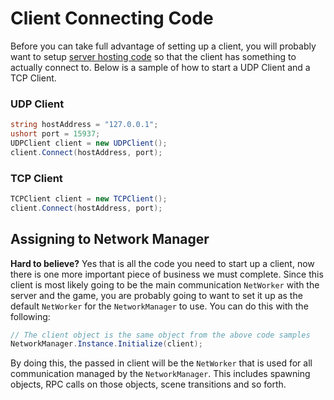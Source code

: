 # Client Connecting Code

Before you can take full advantage of setting up a client, you will probably want to setup [server hosting code](https://github.com/andreivreja/ForgeNetworkingRemastered/tree/3e106b6d53966d4ac3b3490b277edc6696d12aeb/docs/mkdocs/docs/BasicNetworkSamples/server-hosting-code/README.md) so that the client has something to actually connect to. Below is a sample of how to start a UDP Client and a TCP Client.

### UDP Client

```csharp
string hostAddress = "127.0.0.1";
ushort port = 15937;
UDPClient client = new UDPClient();
client.Connect(hostAddress, port);
```

### TCP Client

```csharp
TCPClient client = new TCPClient();
client.Connect(hostAddress, port);
```

## Assigning to Network Manager

**Hard to believe?** Yes that is all the code you need to start up a client, now there is one more important piece of business we must complete. Since this client is most likely going to be the main communication `NetWorker` with the server and the game, you are probably going to want to set it up as the default `NetWorker` for the `NetworkManager` to use. You can do this with the following:

```csharp
// The client object is the same object from the above code samples
NetworkManager.Instance.Initialize(client);
```

By doing this, the passed in client will be the `NetWorker` that is used for all communication managed by the `NetworkManager`. This includes spawning objects, RPC calls on those objects, scene transitions and so forth.

